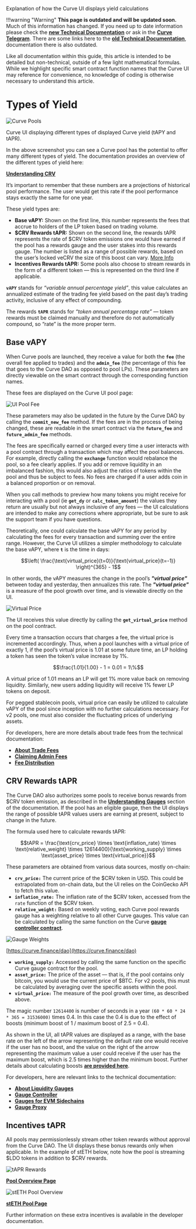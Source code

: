 Explanation of how the Curve UI displays yield calculations

!!!warning "Warning"
    **This page is outdated and will be updated soon.**  Much of this information has changed.  If you need up to date information please check the [**new Technical Documentation**](https://docs.curve.finance/) or ask in the [**Curve Telegram**](https://t.me/curvefi).  There are some links here to the [**old Technical Documentation**](https://curve.readthedocs.io/), documentation there is also outdated.

Like all documentation within this guide, this article is intended to be detailed but non-technical, outside of a few light mathematical formulas. While we highlight specific smart contract function names that the Curve UI may reference for convenience, no knowledge of coding is otherwise necessary to understand this article.

# **Types of Yield**

![Curve Pools](../images/ui/pools.png)

Curve UI displaying different types of displayed Curve yield (tAPY and tAPR).

In the above screenshot you can see a Curve pool has the potential to offer many different types of yield. The documentation provides an overview of the different types of yield here:

[**Understanding CRV**](../crv-token/overview.md)

It’s important to remember that these numbers are a projections of historical pool performance. The user would get this rate if the pool performance stays exactly the same for one year.

These yield types are:

*   **Base vAPY:** Shown on the first line, this number represents the fees that accrue to holders of the LP token based on trading volume.​
*   **$CRV Rewards tAPR:** Shown on the second line, the rewards tAPR represents the rate of $CRV token emissions one would have earned if the pool has a rewards gauge and the user stakes into this rewards gauge. The number is listed as a range of possible rewards, based on the user’s locked veCRV the size of this boost can vary. [More Info](../reward-gauges/overview.md)​
*   **Incentives Rewards tAPR:** Some pools also choose to stream rewards in the form of a different token — this is represented on the third line if applicable.

**`vAPY`** stands for _“variable annual percentage yield”_, this value calculates an annualized estimate of the trading fee yield based on the past day’s trading activity, inclusive of any effect of compounding.

The rewards **`tAPR`** stands for _“token annual percentage rate”_ — token rewards must be claimed manually and therefore do not automatically compound, so “rate” is the more proper term.

## **Base vAPY**

When Curve pools are launched, they receive a value for both the **`fee`** (the overall fee applied to trades) and the **`admin_fee`** (the percentage of this fee that goes to the Curve DAO as opposed to pool LPs). These parameters are directly viewable on the smart contract through the corresponding function names.

These fees are displayed on the Curve UI pool page:

![UI Pool Fee](../images/ui/fee.png)

These parameters may also be updated in the future by the Curve DAO by calling the **`commit_new_fee`** method. If the fees are in the process of being changed, these are readable in the smart contract via the **`future_fee`** and **`future_admin_fee`** methods.

The fees are specifically earned or charged every time a user interacts with a pool contract through a transaction which may affect the pool balances. For example, directly calling the **`exchange`** function would rebalance the pool, so a fee clearly applies. If you add or remove liquidity in an imbalanced fashion, this would also adjust the ratios of tokens within the pool and thus be subject to fees. No fees are charged if a user adds coin in a balanced proportion or on removal.

When you call methods to preview how many tokens you might receive for interacting with a pool (ie **`get_dy`** or **`calc_token_amount`**) the values they return are usually but not always inclusive of any fees — the UI calculations are intended to make any corrections where appropriate, but be sure to ask the support team if you have questions.

Theoretically, one could calculate the base vAPY for any period by calculating the fees for every transaction and summing over the entire range. However, the Curve UI utilizes a simpler methodology to calculate the base vAPY, where **`t`** is the time in days:



$$\left( \frac{\text{virtual_price}(t=0)}{\text{virtual_price}(t=-1)} \right)^{365} - 1$$


In other words, the vAPY measures the change in the pool’s _**"virtual price"**_ between today and yesterday, then annualizes this rate. The _**"virtual price"**_ is a measure of the pool growth over time, and is viewable directly on the UI.

![Virtual Price](../images/ui/virtual-price.webp)

The UI receives this value directly by calling the **`get_virtual_price`** method on the pool contract.

Every time a transaction occurs that charges a fee, the virtual price is incremented accordingly. Thus, when a pool launches with a virtual price of exactly 1, if the pool’s virtual price is 1.01 at some future time, an LP holding a token has seen the token’s value increase by 1%.


$$\frac{1.01}{1.00} - 1 = 0.01 = 1\%$$



A virtual price of 1.01 means an LP will get 1% more value back on removing liquidity. Similarly, new users adding liquidity will receive 1% fewer LP tokens on deposit.

For pegged stablecoin pools, virtual price can easily be utilized to calculate vAPY of the pool since inception with no further calculations necessary. For v2 pools, one must also consider the fluctuating prices of underlying assets.

For developers, here are more details about trade fees from the technical documentation:

*   ​[**About Trade Fees**](https://curve.readthedocs.io/factory-deployer.html?highlight=fees#trade-fees)​
*   ​[**Claiming Admin Fees**](https://curve.readthedocs.io/factory-pools.html?highlight=fees#claiming-admin-fees)​
*   ​[**Fee Distribution**](https://curve.readthedocs.io/dao-fees.html?highlight=fees#fee-distribution)​


## **CRV Rewards tAPR**

The Curve DAO also authorizes some pools to receive bonus rewards from $CRV token emission, as described in the [**Understanding Gauges**](../reward-gauges/overview.md) section of the documentation. If the pool has an eligible gauge, then the UI displays the range of possible tAPR values users are earning at present, subject to change in the future.

The formula used here to calculate rewards tAPR:

$$tAPR = \frac{\text{crv_price} \times \text{inflation_rate} \times \text{relative_weight} \times 12614400}{\text{working_supply} \times \text{asset_price} \times \text{virtual_price}}$$


These parameters are obtained from various data sources, mostly on-chain:

*   **`crv_price:`** The current price of the $CRV token in USD. This could be extrapolated from on-chain data, but the UI relies on the CoinGecko API to fetch this value.
*   **`inflation_rate:`** The inflation rate of the $CRV token, accessed from the `rate` function of the $CRV token.
*   **`relative_weight:`** Based on weekly voting, each Curve pool rewards gauge has a weighting relative to all other Curve gauges. This value can be calculated by calling the same function on the Curve [**gauge controller contract**](https://curve.readthedocs.io/dao-gauges.html#the-gauge-controller).

![Gauge Weights](../images/ui/gauge-weights.webp)

​[https://curve.finance/dao](https://curve.finance/dao)​

*   **`working_supply:`** Accessed by calling the same function on the specific Curve gauge contract for the pool.
*   **`asset_price:`** The price of the asset — that is, if the pool contains only bitcoin, you would use the current price of $BTC. For v2 pools, this must be calculated by averaging over the specific assets within the pool.
*   **`virtual_price:`** The measure of the pool growth over time, as described above.

The magic number `12614400` is number of seconds in a year `(60 * 60 * 24 * 365 = 31536000)` times 0.4. In this case the 0.4 is due to the effect of boosts (minimum boost of 1 / maximum boost of 2.5 = 0.4).

As shown in the UI, all tAPR values are displayed as a range, with the base rate on the left of the arrow representing the default rate one would receive if the user has no boost, and the value on the right of the arrow representing the maximum value a user could receive if the user has the maximum boost, which is 2.5 times higher than the minimum boost. Further details about calculating boosts [**are provided here**](../reward-gauges/boosting-your-crv-rewards.md).

For developers, here are relevant links to the technical documentation:

*   ​[**About Liquidity Gauges**](https://curve.readthedocs.io/dao-gauges.html?highlight=gauge)​
*   ​[**Gauge Controller**](https://curve.readthedocs.io/dao-gauges.html#the-gauge-controller)​
*   ​[**Gauges for EVM Sidechains**](https://curve.readthedocs.io/dao-gauges-sidechain.html)​
*   ​[**Gauge Proxy**](https://curve.readthedocs.io/dao-ownership.html?highlight=gauge#gaugeproxy)​

## **Incentives tAPR**

All pools may permissionlessly stream other token rewards without approval from the Curve DAO. The UI displays these bonus rewards only when applicable. In the example of stETH below, note how the pool is streaming $LDO tokens in addition to $CRV rewards.

![tAPR Rewards](../images/ui/tAPR.webp)

​[**Pool Overview Page**](https://curve.finance/#/ethereum/pools)​

![stETH Pool Overview](../images/ui/steth-overview.webp)

​[**stETH Pool Page**](https://curve.finance/#/ethereum/pools/steth/deposit)​

Further information on these extra incentives is available in the developer documentation.
